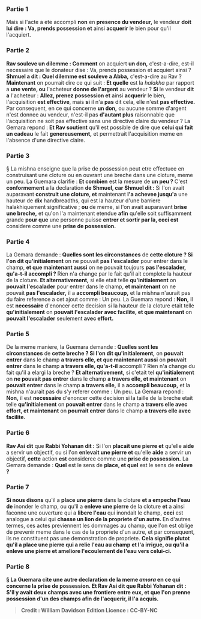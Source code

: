 
### Partie 1
Mais si l'acte a ete accompli <b>non</b> en <b>presence du vendeur,</b> le vendeur <b>doit lui dire : Va, prends possession et</b> ainsi <b>acquerir</b> le bien pour qu'il l'acquiert.

### Partie 2
<b>Rav souleve un dilemme : Comment</b> on acquiert <b>un don,</b> c'est-a-dire, est-il necessaire que le donateur dise : Va, prends possession et acquiert ainsi ? <b>Shmuel a dit : Quel dilemme est souleve a Abba,</b> c'est-a-dire au Rav ? <b>Maintenant</b> on pourrait dire ce qui suit : <b>Et quelle</b> est la <i>halakha</i> par rapport a <b>une vente, ou</b> l'acheteur <b>donne de l'argent</b> au vendeur ? <b>Si</b> le vendeur <b>dit a</b> l'acheteur : <b>Allez, prenez possession et</b> ainsi <b>acquerir</b> le bien, l'acquisition <b>est effective</b>, mais <b>si</b> il n'a <b>pas</b> dit cela, elle n'est <b>pas effective.</b> Par consequent, en ce qui concerne <b>un don,</b> ou aucune somme d'argent n'est donnee au vendeur, n'est-il pas <b>d'autant plus</b> raisonnable que l'acquisition ne soit pas effective sans une directive claire du vendeur ? La Gemara repond : <b>Et Rav soutient</b> qu'il est possible de dire que <b>celui qui fait un cadeau</b> le fait <b>genereusement,</b> et permettrait l'acquisition meme en l'absence d'une directive claire.

### Partie 3
§ La mishna enseigne que la prise de possession peut etre effectuee en construisant une cloture ou en ouvrant une breche dans une cloture, meme un peu. La Guemara clarifie : <b>Et combien</b> est la mesure de <b>un peu ? </b> C'est <b>conformement</b> a la declaration <b>de Shmuel, car Shmuel dit : </b> Si l'on avait auparavant <b>construit une cloture, et</b> maintenant <b>l'a achevee jusqu'a</b> une hauteur de <b>dix</b> handbreadths, qui est la hauteur d'une barriere halakhiquement significative ; <b>ou</b> de meme, si l'on avait auparavant <b>brise une breche,</b> et qu'on l'a maintenant etendue <b>afin</b> qu'elle soit suffisamment grande <b>pour que</b> une personne puisse <b>entrer et sortir par la, ceci est</b> considere comme une <b>prise de possession. </b>

### Partie 4
La Gemara demande : <b>Quelles sont les circonstances</b> de <b>cette cloture ? Si l'on dit qu'initialement</b> on ne pouvait <b>pas l'escalader</b> pour entrer dans le champ, <b>et que maintenant aussi</b> on ne pouvait toujours <b>pas l'escalader, qu'a-t-il accompli ? </b> Rien n'a change par le fait qu'il ait complete la hauteur de la cloture. <b>Et alternativement,</b> si elle etait telle <b>qu'initialement</b> on <b>pouvait l'escalader</b> pour entrer dans le champ, <b>et maintenant</b> on ne pouvait <b>pas l'escalader,</b> il a <b>accompli beaucoup,</b> et la mishna n'aurait pas du faire reference a cet ajout comme : Un peu. La Guemara repond : <b>Non,</b> il est <b>necessaire</b> d'enoncer cette decision si la hauteur de la cloture etait telle <b>qu'initialement</b> on <b>pouvait l'escalader avec facilite, et que maintenant</b> on <b>pouvait l'escalader</b> seulement <b>avec effort.</b>

### Partie 5
De la meme maniere, la Guemara demande : <b>Quelles sont les circonstances</b> de <b>cette breche ? Si l'on dit qu'initialement,</b> on <b>pouvait entrer</b> dans le champ <b>a travers elle, et que maintenant aussi</b> on <b>pouvait entrer</b> dans le champ <b>a travers elle, qu'a-t-il</b> accompli ? </b> Rien n'a change du fait qu'il a elargi la breche ? <b>Et alternativement,</b> si c'etait tel <b>qu'initialement</b> on <b>ne pouvait pas entrer</b> dans le champ <b>a travers elle, et maintenant</b> on <b>pouvait entrer</b> dans le champ <b>a travers elle,</b> il a <b>accompli beaucoup,</b> et la mishna n'aurait pas du s'y referer comme : Un peu. La Gemara repond : <b>Non,</b> il est <b>necessaire</b> d'enoncer cette decision si la taille de la breche etait telle <b>qu'initialement</b> on <b>pouvait entrer</b> dans le champ <b>a travers elle avec effort, et maintenant</b> on <b>pourrait entrer</b> dans le champ <b>a travers elle avec facilite.</b>

### Partie 6
<b>Rav Asi dit</b> que <b>Rabbi Yohanan dit :</b> Si l'on <b>placait une pierre et</b> qu'elle <b>aide</b> a servir un objectif, ou si l'on <b>enlevait une pierre et</b> qu'elle <b>aide</b> a servir un objectif, <b>cette</b> action <b>est</b> consideree comme une <b>prise de possession.</b> La Gemara demande : <b>Quel</b> est le sens de <b>place, et quel</b> est le sens de <b>enleve ?</b>

### Partie 7
<b>Si nous disons</b> qu'il a <b>place une pierre</b> dans la cloture <b>et a empeche l'eau de</b> inonder le champ, ou qu'il a <b>enleve une pierre</b> de la cloture <b>et</b> a ainsi faconne une ouverture qui a <b>libere l'eau</b> qui inondait le champ, <b>ceci</b> est analogue a celui qui <b>chasse un lion de la propriete d'un autre. </b> En d'autres termes, ces actes previennent les dommages au champ, que l'on est oblige de prevenir meme dans le cas de la propriete d'un autre, et par consequent, ils ne constituent pas une demonstration de propriete. <b>Cela signifie plutot qu'il a <b>place une pierre qui a relie l'eau au</b> champ et l'a irrigue, ou qu'il a <b>enleve une pierre et ameliore</b> l'ecoulement de l'<b>eau vers celui-ci.</b>

### Partie 8
§ La Guemara cite une autre declaration de la meme <i>amora</i> en ce qui concerne la prise de possession. <b>Et Rav Asi dit</b> que <b>Rabbi Yohanan dit :</b> S'il y avait <b>deux champs avec une frontiere entre eux,</b> et que l'on <b>prenne possession d'un des</b> champs afin de <b>l'acquerir,</b> il l'a <b>acquis.</b>

>Credit : William Davidson Edition
>Licence : CC-BY-NC